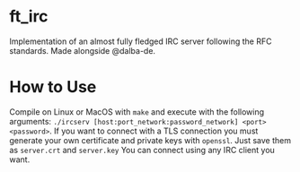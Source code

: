# ft_irc
Implementation of an almost fully fledged IRC server following the RFC standards. Made alongside @dalba-de.
# How to Use
Compile on Linux or MacOS with ```make``` and execute with the following arguments: ```./ircserv [host:port_network:password_network] <port> <password>```.
If you want to connect with a TLS connection you must generate your own certificate and private keys with ```openssl```. Just save them as ```server.crt``` and ```server.key```
You can connect using any IRC client you want.
